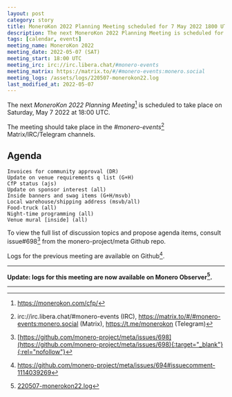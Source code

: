 ```yaml
---
layout: post
category: story
title: MoneroKon 2022 Planning Meeting scheduled for 7 May 2022 1800 UTC
description: The next MoneroKon 2022 Planning Meeting is scheduled for Saturday 7 May 2022 at 1800 UTC on IRC.
tags: [calendar, events]
meeting_name: MoneroKon 2022
meeting_date: 2022-05-07 (SAT)
meeting_start: 18:00 UTC
meeting_irc: irc://irc.libera.chat/#monero-events
meeting_matrix: https://matrix.to/#/#monero-events:monero.social
meeting_logs: /assets/logs/220507-monerokon22.log
last_modified_at: 2022-05-07
---
```


The next *MoneroKon 2022 Planning Meeting*[^1] is scheduled to take place on Saturday, May 7 2022 at 18:00 UTC.

The meeting should take place in the *#monero-events*[^2] Matrix/IRC/Telegram channels.

## Agenda

```
Invoices for community approval (DR)
Update on venue requirements q list (G+H)
CfP status (ajs)
Update on sponsor interest (all)
Inside banners and swag items (G+H/msvb)
Local warehouse/shipping address (msvb/all)
Food-truck (all)
Night-time programming (all)
Venue mural [inside] (all)
```

To view the full list of discussion topics and propose agenda items, consult issue#698[^3] from the monero-project/meta Github repo.

Logs for the previous meeting are available on Github[^4].

---

**Update: logs for this meeting are now available on Monero Observer[^5].**

---

[^1]: https://monerokon.com/cfp/
[^2]: irc://irc.libera.chat/#monero-events (IRC), https://matrix.to/#/#monero-events:monero.social (Matrix), https://t.me/monerokon (Telegram)
[^3]: [https://github.com/monero-project/meta/issues/698](https://github.com/monero-project/meta/issues/698){:target="_blank"}{:rel="nofollow"}
[^4]: https://github.com/monero-project/meta/issues/694#issuecomment-1114039269
[^5]: [220507-monerokon22.log](/assets/logs/220507-monerokon22.log)
